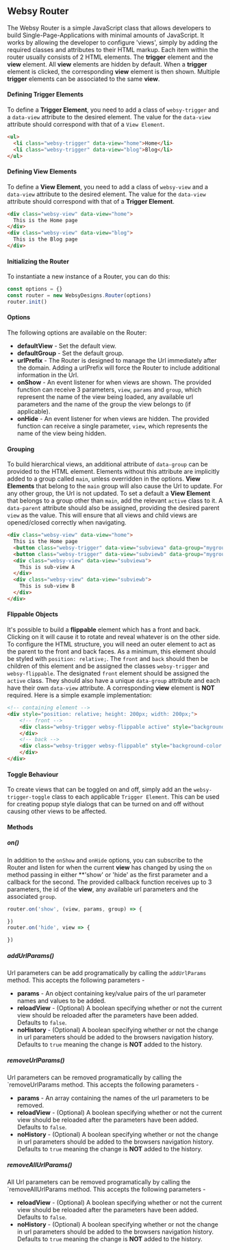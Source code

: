 ## Websy Router
The Websy Router is a simple JavaScript class that allows developers to build Single-Page-Applications with minimal amounts of JavaScript. It works by allowing the developer to configure 'views', simply by adding the required classes and attributes to their HTML markup. Each item within the router usually consists of 2 HTML elements. The **trigger** element and the **view** element. All **view** elements are hidden by default. When a **trigger** element is clicked, the corresponding **view** element is then shown.
Multiple **trigger** elements can be associated to the same **view**.

#### Defining Trigger Elements
To define a **Trigger Element**, you need to add a class of `websy-trigger` and a `data-view` attribute to the desired element. The value for the `data-view` attribute should correspond with that of a `View Element`.
``` html
<ul>
  <li class="websy-trigger" data-view="home">Home</li>
  <li class="websy-trigger" data-view="blog">Blog</li>
</ul>
```

#### Defining View Elements
To define a **View Element**, you need to add a class of `websy-view` and a `data-view` attribute to the desired element. The value for the `data-view` attribute should correspond with that of a **Trigger Element**.
``` html
<div class="websy-view" data-view="home">
  This is the Home page
</div>
<div class="websy-view" data-view="blog">
  This is the Blog page
</div>
```

#### Initializing the Router
To instantiate a new instance of a Router, you can do this:
``` javascript
const options = {}
const router = new WebsyDesigns.Router(options)
router.init()
```

#### Options
The following options are available on the Router:
* **defaultView** - Set the default view.
* **defaultGroup** - Set the default group.
* **urlPrefix** - The Router is designed to manage the Url immediately after the domain. Adding a urlPrefix will force the Router to include additional information in the Url.
* **onShow** - An event listener for when views are shown. The provided function can receive 3 parameters, `view`, `params` and `group`, which represent the name of the view being loaded, any available url parameters and the name of the group the view belongs to (if applicable).
* **onHide** - An event listener for when views are hidden. The provided function can receive a single parameter, `view`, which represents the name of the view being hidden.

#### Grouping
To build hierarchical views, an additional attribute of `data-group` can be provided to the HTML element. Elements without this attribute are implicitly added to a group called `main`, unless overridden in the options. **View Elements** that belong to the `main` group will also cause the Url to update. For any other group, the Url is not updated. To set a default a **View Element** that belongs to a group other than `main`, add the relevant `active` class to it. A `data-parent` attribute should also be assigned, providing the desired parent `view` as the value. This will ensure that all views and child views are opened/closed correctly when navigating.
``` html
<div class="websy-view" data-view="home">
  This is the Home page
  <button class="websy-trigger" data-view="subviewa" data-group="mygroup" data-parent="home">Sub-view A</button>
  <button class="websy-trigger" data-view="subviewb" data-group="mygroup" data-parent="home">Sub-view B</button>
  <div class="websy-view" data-view="subviewa">
    This is sub-view A
  </div>
  <div class="websy-view" data-view="subviewb">
    This is sub-view B
  </div>
</div>
```

#### Flippable Objects
It's possible to build a **flippable** element which has a front and back. Clicking on it will cause it to rotate and reveal whatever is on the other side. To configure the HTML structure, you will need an outer element to act as the parent to the front and back faces. As a minimum, this element should be styled with `position: relative;`. The `front` and `back` should then be children of this element and be assigned the classes `websy-trigger` and `websy-flippable`. The designated `front` element should be assigned the `active` class. They should also have a unique `data-group` attribute and each have their own `data-view` attribute. A corresponding **view** element is **NOT** required. Here is a simple example implementation:
``` html
<!-- containing element -->
<div style="position: relative; height: 200px; width: 200px;">
	<!-- front -->
	<div class="websy-trigger websy-flippable active" style="background-color: red;" data-view="front" data-group="flippable">
	</div>
	<!-- back -->
	<div class="websy-trigger websy-flippable" style="background-color: blue;" data-view="back" data-group="flippable">
	</div>
</div>
```

#### Toggle Behaviour
To create views that can be toggled on and off, simply add an the `websy-trigger-toggle` class to each applicable `Trigger Element`. This can be used for creating popup style dialogs that can be turned on and off without causing other views to be affected.

#### Methods

##### on()
In addition to the `onShow` and `onHide` options, you can subscribe to the Router and listen for when the current **view** has changed by using the `on` method passing in either **'show' or 'hide' as the first parameter and a callback for the second. The provided callback function receives up to 3 parameters, the id of the **view**, any available url parameters and the associated `group`.
``` javascript
router.on('show', (view, params, group) => {

})
router.on('hide', view => {

})
```

##### addUrlParams()
Url parameters can be add programatically by calling the `addUrlParams` method. This accepts the following parameters -
* **params** - An object containing key/value pairs of the url parameter names and values to be added.
* **reloadView** - (Optional) A boolean specifying whether or not the current view should be reloaded after the parameters have been added. Defaults to `false`.
* **noHistory** - (Optional) A boolean specifying whether or not the change in url parameters should be added to the browsers navigation history. Defaults to `true` meaning the change is **NOT** added to the history.

##### removeUrlParams()
Url parameters can be removed programatically by calling the `removeUrlParams method. This accepts the following parameters -
* **params** - An array containing the names of the url parameters to be removed.
* **reloadView** - (Optional) A boolean specifying whether or not the current view should be reloaded after the parameters have been added. Defaults to `false`.
* **noHistory** - (Optional) A boolean specifying whether or not the change in url parameters should be added to the browsers navigation history. Defaults to `true` meaning the change is **NOT** added to the history.

##### removeAllUrlParams()
All Url parameters can be removed programatically by calling the `removeAllUrlParams method. This accepts the following parameters -
* **reloadView** - (Optional) A boolean specifying whether or not the current view should be reloaded after the parameters have been added. Defaults to `false`.
* **noHistory** - (Optional) A boolean specifying whether or not the change in url parameters should be added to the browsers navigation history. Defaults to `true` meaning the change is **NOT** added to the history.
